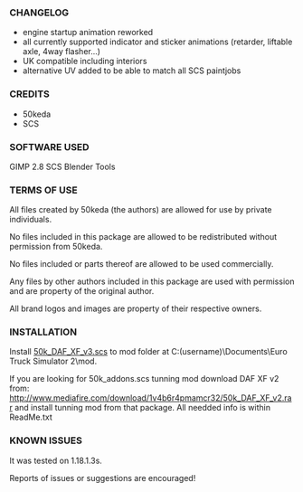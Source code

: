 ### CHANGELOG

- engine startup animation reworked
- all currently supported indicator and sticker animations (retarder, liftable axle, 4way flasher...)
- UK compatible including interiors
- alternative UV added to be able to match all SCS paintjobs

### CREDITS

- 50keda
- SCS

### SOFTWARE USED

GIMP 2.8
SCS Blender Tools

### TERMS OF USE

All files created by 50keda (the authors) are allowed for use by private individuals.

No files included in this package are allowed to be redistributed without permission from 50keda.

No files included or parts thereof are allowed to be used commercially.

Any files by other authors included in this package are used with permission and are property 
of the original author.

All brand logos and images are property of their respective owners.

### INSTALLATION

Install [50k_DAF_XF_v3.scs](https://github.com/50k-Customs/DAF-XF/raw/e38072de5b72666120ef2fa0f1d80a8535fe8709/release/v3.0/50k_DAF_XF_v3.scs) to mod folder at
C:(username)\Documents\Euro Truck Simulator 2\mod.

If you are looking for 50k_addons.scs tunning mod download
DAF XF v2 from: http://www.mediafire.com/download/1v4b6r4pmamcr32/50k_DAF_XF_v2.rar
and install tunning mod from that package. All needded info is within ReadMe.txt

### KNOWN ISSUES

It was tested on 1.18.1.3s.

Reports of issues or suggestions are encouraged!
